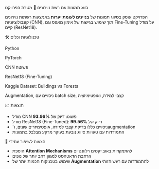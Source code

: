 סווג תמונות עם רשת נוירונים
🎯 מטרת הפרויקט

הפרויקט עוסק בסיווג תמונות של **בניינים לעומת יערות** באמצעות רשתות נוירונים קונבולוציוניות (CNN), תוך שימוש בגישות של אימון מאפס וגם Fine-Tuning על מודל קיים (ResNet18).

🛠 טכנולוגיות וכלים

Python

PyTorch

CNN פשוטה

ResNet18 (Fine-Tuning)

Kaggle Dataset: Buildings vs Forests

Augmentation, ניסויים עם batch size, קצבי למידה, ואופטימיזציה


📈 תוצאות

* מודל CNN פשוט: דיוק של **93.96%**
* מודל ResNet18 (Fine-Tuned): דיוק של **99.56%**
* ניסויים כללו בדיקת קצבי למידה, אופטימיזרים שונים, ו־augmentation
* התמודדות עם טעויות סיווג נובעת בעיקר מרקע מבלבל בתמונות


🧪 הצעות לשיפור עתידי

* הוספת **Attention Mechanisms** להתמקדות באובייקטים רלוונטיים
* הרחבת הדאטהסט למגוון רחב יותר של נופים
* שימוש בטכניקות חכמות יותר של **Augmentation** להתמודדות עם רעש חזותי
